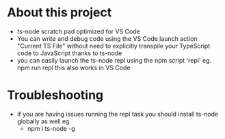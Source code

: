 # About this project

* ts-node scratch pad optimized for VS Code
* You can write and debug code using the VS Code launch action "Current TS File" without need to explicitly transpile your TypeScript code to JavaScript thanks to ts-node
* you can easily launch the ts-node repl using the npm script 'repl' eg. npm run repl this also works in VS Code 

# Troubleshooting 
* if you are having issues running the repl task you should install ts-node globally as well eg.
    * npm i ts-node -g
